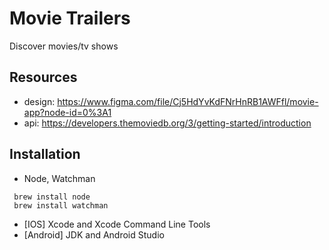 # Movie Trailers

Discover movies/tv shows

## Resources

- design: https://www.figma.com/file/Cj5HdYvKdFNrHnRB1AWFfl/movie-app?node-id=0%3A1
- api: https://developers.themoviedb.org/3/getting-started/introduction

## Installation

- Node, Watchman

```
 brew install node
 brew install watchman
```

- [IOS] Xcode and Xcode Command Line Tools
- [Android] JDK and Android Studio
